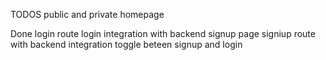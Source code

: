 TODOS
public and private homepage

Done
login route
login integration with backend
signup page
signiup route with backend integration
toggle beteen signup and login

